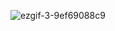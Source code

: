![ezgif-3-9ef69088c9](https://github.com/cyph3r322/Game/assets/144318326/b7ae7ab2-e96f-46d1-ba4e-6a8e06aac26c)
